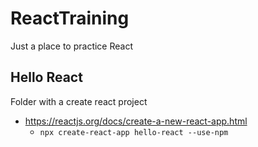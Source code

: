 # ReactTraining
Just a place to practice React
## Hello React
Folder with a create react project
- https://reactjs.org/docs/create-a-new-react-app.html
    - `npx create-react-app hello-react --use-npm`